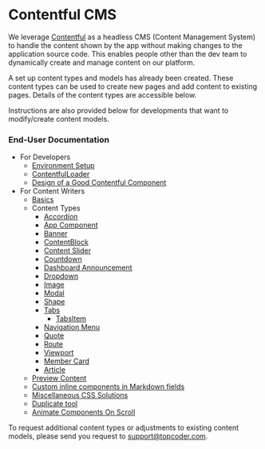 # Contentful CMS

We leverage
[Contentful](https://www.contentful.com/) as a headless CMS (Content Management System) to handle the content shown by the app without making changes to the application source code.  This enables people other than the dev team to dynamically create and manage content on our platform. 

A set up content types and models has already been created. These content types can be used to create new pages and add content to existing pages. Details of the content types are accessible below.

Instructions are also provided below for developments that want to modify/create content models.


### End-User Documentation

- For Developers
    - [Environment Setup](./environment-setup.md)
    - [ContentfulLoader](./contentful-loader.md)
    - [Design of a Good Contentful Component](./component-design.md)
- For Content Writers
    - [Basics](./content-writer-basics.md)
    - Content Types
        - [Accordion](./accordion.md)
        - [App Component](./AppComponent.md)
        - [Banner](./banner.md)
        - [ContentBlock](./ContentBlock.md)
        - [Content Slider](./slider.md)
        - [Countdown](./Countdown.md)
        - [Dashboard Announcement](./DashboardAnnouncement.md)
        - [Dropdown](./Dropdown.md)
        - [Image](./Image.md)
        - [Modal](./Modal.md)
        - [Shape](./Shape.md)
        - [Tabs](./Tabs.md)
            - [TabsItem](./TabsItem.md)
        - [Navigation Menu](./NavigationMenu.md)
        - [Quote](./Quote.md)
        - [Route](./Route.md)
        - [Viewport](./viewport.md)
        - [Member Card](./memberCard.md)
        - [Article](./Article.md)
    - [Preview Content](./preview-content.md)
    - [Custom inline components in Markdown fields](./custom-inline-components-in-markdown-fields.md)
    - [Miscellaneous CSS Solutions](./miscellaneous-CSS-solutions.md)
    - [Duplicate tool](https://github.com/topcoder-platform/contentful-duplicate-tool/blob/master/docs/contentful-duplicate.md)
    - [Animate Components On Scroll](./animations.md)

To request additional content types or adjustments to existing content models, please send  you request to support@topcoder.com.
